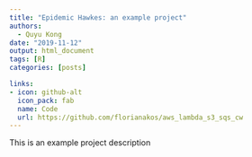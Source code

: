 ```yaml
---
title: "Epidemic Hawkes: an example project"
authors:
  - Quyu Kong
date: "2019-11-12"
output: html_document
tags: [R]
categories: [posts]

links:
- icon: github-alt
  icon_pack: fab
  name: Code
  url: https://github.com/florianakos/aws_lambda_s3_sqs_cw
---
```



This is an example project description
